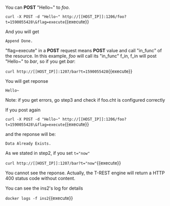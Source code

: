 <!--
 * @Descripttion: 
 * @Author: lzy
 * @Date: 2020-05-21 10:06:26
 * @LastEditors: lzy
 * @LastEditTime: 2020-05-22 20:12:54
--> 
You can **POST** "Hello~" to *foo*.

`curl -X POST -d "Hello~" http://[[HOST_IP]]:1206/foo?t=1590055428\&flag=execute`{{execute}}

And you will get

```
Append Done.
```

"flag=execute" in a **POST** request means **POST** value and call "in_func" of the resource.
In this example, *foo* will call its "in_func" f_in, f_in will post "Hello~" to *bar*,
so if you get *bar*:

`curl http://[[HOST_IP]]:1207/bar?t=1590055428`{{execute}}

You will get reponse

```
Hello~
```

Note: if you get errors, go step3 and check if foo.cht is configured correctly 

If you post again

`curl -X POST -d "Hello~" http://[[HOST_IP]]:1206/foo?t=1590055428\&flag=execute`{{execute}}

and the reponse will be:

```
Data Already Exists.
```

As we stated in step2, if you set `t="now"`

`curl http://[[HOST_IP]]:1207/bar?t="now"`{{execute}}

You cannot see the reponse. Actually, the T-REST engine will return a HTTP 400 status
code without content.

You can see the ins2's log for details

`docker logs -f ins2`{{execute}}